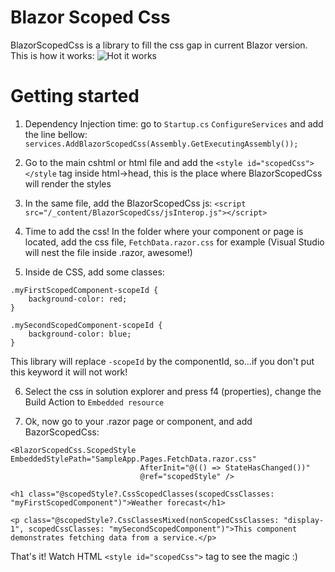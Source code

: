 # Blazor Scoped Css
BlazorScopedCss is a library to fill the css gap in current Blazor version.
This is how it works:
![Hot it works](https://user-images.githubusercontent.com/729956/63617351-a1790880-c5bf-11e9-88bf-53b0b1fbc631.gif)

# Getting started
1. Dependency Injection time: go to `Startup.cs` `ConfigureServices` and add the line bellow:
`services.AddBlazorScopedCss(Assembly.GetExecutingAssembly());`

2. Go to the main cshtml or html file and add the `<style id="scopedCss"></style` tag inside html->head, this is the place where BlazorScopedCss will render the styles

3. In the same file, add the BlazorScopedCss js: `<script src="/_content/BlazorScopedCss/jsInterop.js"></script>`

4. Time to add the css! In the folder where your component or page is located, add the css file, `FetchData.razor.css` for example (Visual Studio will nest the file inside .razor, awesome!)

5. Inside de CSS, add some classes:
```
.myFirstScopedComponent-scopeId {
    background-color: red;
}

.mySecondScopedComponent-scopeId {
    background-color: blue;
}
```

This library will replace `-scopeId` by the componentId, so...if you don't put this keyword it will not work!

6. Select the css in solution explorer and press f4 (properties), change the Build Action to `Embedded resource`

7. Ok, now go to your .razor page or component, and add BazorScopedCss:
```
<BlazorScopedCss.ScopedStyle EmbeddedStylePath="SampleApp.Pages.FetchData.razor.css"
                             AfterInit="@(() => StateHasChanged())"
                             @ref="scopedStyle" />

<h1 class="@scopedStyle?.CssScopedClasses(scopedCssClasses: "myFirstScopedComponent")">Weather forecast</h1>

<p class="@scopedStyle?.CssClassesMixed(nonScopedCssClasses: "display-1", scopedCssClasses: "mySecondScopedComponent")">This component demonstrates fetching data from a service.</p>
```

That's it! Watch HTML `<style id="scopedCss">` tag to see the magic :)
